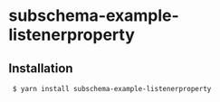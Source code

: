 subschema-example-listenerproperty
===

## Installation
```sh
 $ yarn install subschema-example-listenerproperty
```
